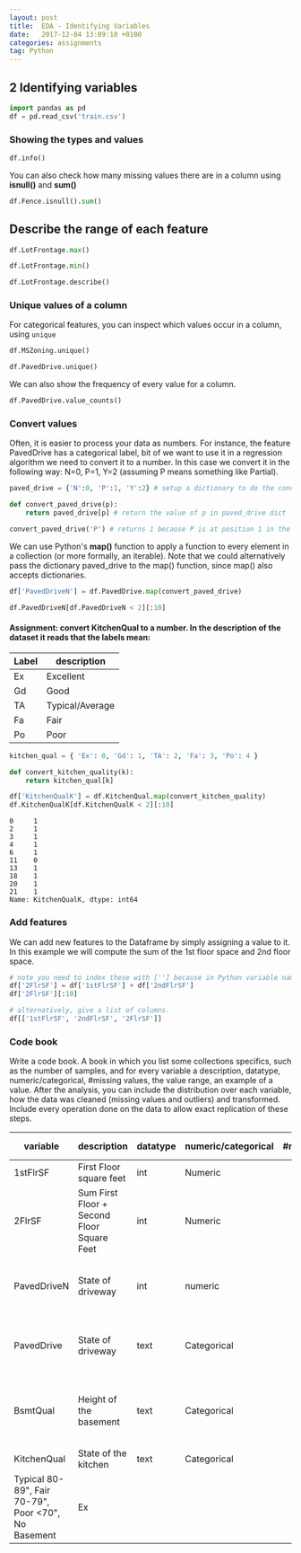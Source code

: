 ```yaml
---
layout: post
title:  EDA - Identifying Variables
date:   2017-12-04 13:09:10 +0100
categories: assignments
tag: Python
---
```

## 2 Identifying variables

```python
import pandas as pd
df = pd.read_csv('train.csv')
```

### Showing the types and values


```python
df.info()
```

You can also check how many missing values there are in a column using **isnull()** and **sum()**


```python
df.Fence.isnull().sum()
```

## Describe the range of each feature


```python
df.LotFrontage.max()
```


```python
df.LotFrontage.min()
```


```python
df.LotFrontage.describe()
```

### Unique values of a column
For categorical features, you can inspect which values occur in a column, using `unique`


```python
df.MSZoning.unique()
```


```python
df.PavedDrive.unique()
```

We can also show the frequency of every value for a column.


```python
df.PavedDrive.value_counts()
```

### Convert values
Often, it is easier to process your data as numbers. For instance, the feature PavedDrive has a categorical label, bit of we want to use it in a regression algorithm we need to convert it to a number. In this case we convert it in the following way: N=0, P=1, Y=2 (assuming P means something like Partial).


```python
paved_drive = {'N':0, 'P':1, 'Y':2} # setup a dictionary to do the conversion

def convert_paved_drive(p):
    return paved_drive[p] # return the value of p in paved_drive dict

convert_paved_drive('P') # returns 1 because P is at position 1 in the array (indexing starts at 0)
```

We can use Python's **map()** function to apply a function to every element in a collection (or more formally, an iterable). Note that we could alternatively pass the dictionary paved_drive to the map() function, since map() also accepts dictionaries.


```python
df['PavedDriveN'] = df.PavedDrive.map(convert_paved_drive)
```


```python
df.PavedDriveN[df.PavedDriveN < 2][:10]
```

#### Assignment:  convert KitchenQual to a number. In the description of the dataset it reads that the labels mean:

|Label|description|
|:---|---|
|Ex|Excellent|
|Gd|Good|
|TA|Typical/Average|
|Fa|Fair|
|Po|Poor|


```python
kitchen_qual = { 'Ex': 0, 'Gd': 1, 'TA': 2, 'Fa': 3, 'Po': 4 }

def convert_kitchen_quality(k):
    return kitchen_qual[k]

df['KitchenQualK'] = df.KitchenQual.map(convert_kitchen_quality)
df.KitchenQualK[df.KitchenQualK < 2][:10]
```




    0     1
    2     1
    3     1
    4     1
    6     1
    11    0
    13    1
    18    1
    20    1
    21    1
    Name: KitchenQualK, dtype: int64



### Add features

We can add new features to the Dataframe by simply assigning a value to it. In this example we will compute the sum of the 1st floor space and 2nd floor space.


```python
# note you need to index these with [''] because in Python variable names cannot start with a number.
df['2FlrSF'] = df['1stFlrSF'] + df['2ndFlrSF']
df['2FlrSF'][:10]
```


```python
# alternatively, give a list of columns.
df[['1stFlrSF', '2ndFlrSF', '2FlrSF']]
```

### Code book

Write a code book. A book in which you list some collections specifics, such as the number of samples, and for every variable a description, datatype, numeric/categorical, #missing values, the value range, an example of a value. After the analysis, you can include the distribution over each variable, how the data was cleaned (missing values and outliers) and transformed. Include every operation done on the data to allow exact replication of these steps.

| variable | description | datatype | numeric/categorical | #missing | range | example value |
|--|--|--|--|--:|:-:|--|
| 1stFlrSF | First Floor square feet | int | Numeric | 0 | 334-4602 | 334 |
| 2FlrSF | Sum First Floor + Second Floor Square Feet | int | Numeric | 0 | 334-5642 | 5642 |
| PavedDriveN | State of driveway | int | numeric | 0 | 0-2 (gravel/dirt, partially paved, paved)| 2 |
| PavedDrive | State of driveway | text | Categorical | 0 | N, P, Y (gravel/dirt, partially paved, paved) | N |
| BsmtQual | Height of the basement | text | Categorical | 37 | Ex, Gd, TA, Fa, Po, NA (Excellent 100+", Good 90-99" | |
| KitchenQual | State of the kitchen | text | Categorical | 0 | Ex, Gd, TA, Fa, Po | | |
Typical 80-89", Fair 70-79", Poor <70", No Basement | Ex |
